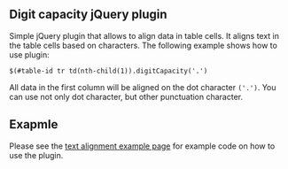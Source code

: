 <h2>Digit capacity jQuery plugin</h2>
Simple jQuery plugin that allows to align data in table cells. It aligns text in the table cells based on characters. 
The following example shows how to use plugin:
<pre><code>$(#table-id tr td(nth-child(1)).digitCapacity('.')</code></pre>
All data in the first column will be aligned on the dot character <code>('.')</code>. You can use not only dot character, but other punctuation character.
<h2>Exapmle</h2>
Please see the <a href="http://up101.github.io/digitCapacity/">text alignment example page</a> for example code on how to use the plugin.
